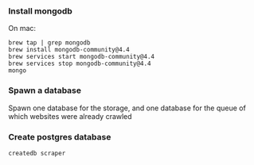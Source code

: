 ### Install mongodb

On mac:

```
brew tap | grep mongodb
brew install mongodb-community@4.4
brew services start mongodb-community@4.4
brew services stop mongodb-community@4.4
mongo
```


### Spawn a database

Spawn one database for the storage,
and one database for the queue of which websites were already crawled


### Create postgres database


```
createdb scraper
```
